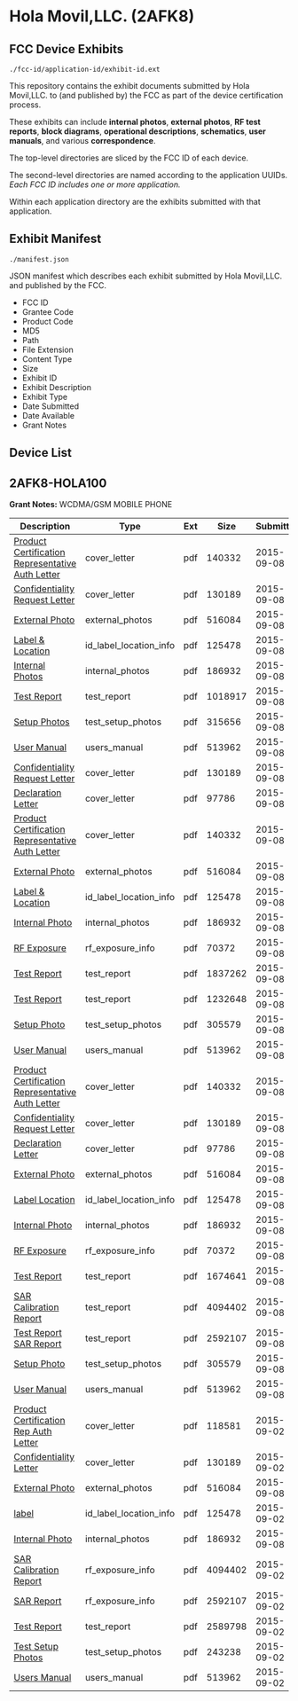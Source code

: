 # Hola Movil,LLC. (2AFK8)
## FCC Device Exhibits

```
./fcc-id/application-id/exhibit-id.ext
```

This repository contains the exhibit documents submitted by Hola Movil,LLC. to (and published by) the FCC as part of the device certification process.

These exhibits can include **internal photos**, **external photos**, **RF test reports**, **block diagrams**, **operational descriptions**, **schematics**, **user manuals**, and various **correspondence**.

The top-level directories are sliced by the FCC ID of each device.

The second-level directories are named according to the application UUIDs. *Each FCC ID includes one or more application.*

Within each application directory are the exhibits submitted with that application. 

## Exhibit Manifest

```
./manifest.json
```

JSON manifest which describes each exhibit submitted by Hola Movil,LLC. and published by the FCC.

- FCC ID
- Grantee Code
- Product Code
- MD5
- Path
- File Extension
- Content Type
- Size
- Exhibit ID
- Exhibit Description
- Exhibit Type
- Date Submitted
- Date Available
- Grant Notes

## Device List
## 2AFK8-HOLA100
**Grant Notes:** WCDMA/GSM MOBILE PHONE

| Description | Type | Ext | Size | Submitted | Available |
| ----------- | ---- | --- | ---- | --------- | --------- |
| [Product Certification Representative Auth Letter](2AFK8-HOLA100/0b49a639f24b7dcc2cd0177ec5586818/2739142.pdf) | cover_letter | pdf | 140332 | 2015-09-08 | 2015-09-08 |
| [Confidentiality Request Letter](2AFK8-HOLA100/0b49a639f24b7dcc2cd0177ec5586818/2738371.pdf) | cover_letter | pdf | 130189 | 2015-09-08 | 2015-09-08 |
| [External Photo](2AFK8-HOLA100/0b49a639f24b7dcc2cd0177ec5586818/2739158.pdf) | external_photos | pdf | 516084 | 2015-09-08 | 2015-09-08 |
| [Label & Location](2AFK8-HOLA100/0b49a639f24b7dcc2cd0177ec5586818/2738381.pdf) | id_label_location_info | pdf | 125478 | 2015-09-08 | 2015-09-08 |
| [Internal Photos](2AFK8-HOLA100/0b49a639f24b7dcc2cd0177ec5586818/2739157.pdf) | internal_photos | pdf | 186932 | 2015-09-08 | 2015-09-08 |
| [Test Report](2AFK8-HOLA100/0b49a639f24b7dcc2cd0177ec5586818/2739188.pdf) | test_report | pdf | 1018917 | 2015-09-08 | 2015-09-08 |
| [Setup Photos](2AFK8-HOLA100/0b49a639f24b7dcc2cd0177ec5586818/2739187.pdf) | test_setup_photos | pdf | 315656 | 2015-09-08 | 2015-09-08 |
| [User Manual](2AFK8-HOLA100/0b49a639f24b7dcc2cd0177ec5586818/2738382.pdf) | users_manual | pdf | 513962 | 2015-09-08 | 2015-09-08 |
| [Confidentiality Request Letter](2AFK8-HOLA100/193bca4c03aed9233f3e153da37fe3fb/2738371.pdf) | cover_letter | pdf | 130189 | 2015-09-08 | 2015-09-08 |
| [Declaration Letter](2AFK8-HOLA100/193bca4c03aed9233f3e153da37fe3fb/2739144.pdf) | cover_letter | pdf | 97786 | 2015-09-08 | 2015-09-08 |
| [Product Certification Representative Auth Letter](2AFK8-HOLA100/193bca4c03aed9233f3e153da37fe3fb/2739142.pdf) | cover_letter | pdf | 140332 | 2015-09-08 | 2015-09-08 |
| [External Photo](2AFK8-HOLA100/193bca4c03aed9233f3e153da37fe3fb/2739158.pdf) | external_photos | pdf | 516084 | 2015-09-08 | 2015-09-08 |
| [Label & Location](2AFK8-HOLA100/193bca4c03aed9233f3e153da37fe3fb/2738381.pdf) | id_label_location_info | pdf | 125478 | 2015-09-08 | 2015-09-08 |
| [Internal Photo](2AFK8-HOLA100/193bca4c03aed9233f3e153da37fe3fb/2739157.pdf) | internal_photos | pdf | 186932 | 2015-09-08 | 2015-09-08 |
| [RF Exposure](2AFK8-HOLA100/193bca4c03aed9233f3e153da37fe3fb/2739153.pdf) | rf_exposure_info | pdf | 70372 | 2015-09-08 | 2015-09-08 |
| [Test Report](2AFK8-HOLA100/193bca4c03aed9233f3e153da37fe3fb/2739151.pdf) | test_report | pdf | 1837262 | 2015-09-08 | 2015-09-08 |
| [Test Report](2AFK8-HOLA100/193bca4c03aed9233f3e153da37fe3fb/2739152.pdf) | test_report | pdf | 1232648 | 2015-09-08 | 2015-09-08 |
| [Setup Photo](2AFK8-HOLA100/193bca4c03aed9233f3e153da37fe3fb/2739150.pdf) | test_setup_photos | pdf | 305579 | 2015-09-08 | 2015-09-08 |
| [User Manual](2AFK8-HOLA100/193bca4c03aed9233f3e153da37fe3fb/2738382.pdf) | users_manual | pdf | 513962 | 2015-09-08 | 2015-09-08 |
| [Product Certification Representative Auth Letter](2AFK8-HOLA100/063eab0f74712ce2e01b25ddfda6ab75/2739142.pdf) | cover_letter | pdf | 140332 | 2015-09-08 | 2015-09-08 |
| [Confidentiality Request Letter](2AFK8-HOLA100/063eab0f74712ce2e01b25ddfda6ab75/2738371.pdf) | cover_letter | pdf | 130189 | 2015-09-08 | 2015-09-08 |
| [Declaration Letter](2AFK8-HOLA100/063eab0f74712ce2e01b25ddfda6ab75/2739144.pdf) | cover_letter | pdf | 97786 | 2015-09-08 | 2015-09-08 |
| [External Photo](2AFK8-HOLA100/063eab0f74712ce2e01b25ddfda6ab75/2739158.pdf) | external_photos | pdf | 516084 | 2015-09-08 | 2015-09-08 |
| [Label Location](2AFK8-HOLA100/063eab0f74712ce2e01b25ddfda6ab75/2738381.pdf) | id_label_location_info | pdf | 125478 | 2015-09-08 | 2015-09-08 |
| [Internal Photo](2AFK8-HOLA100/063eab0f74712ce2e01b25ddfda6ab75/2739157.pdf) | internal_photos | pdf | 186932 | 2015-09-08 | 2015-09-08 |
| [RF Exposure](2AFK8-HOLA100/063eab0f74712ce2e01b25ddfda6ab75/2739153.pdf) | rf_exposure_info | pdf | 70372 | 2015-09-08 | 2015-09-08 |
| [Test Report](2AFK8-HOLA100/063eab0f74712ce2e01b25ddfda6ab75/2739169.pdf) | test_report | pdf | 1674641 | 2015-09-08 | 2015-09-08 |
| [SAR Calibration Report](2AFK8-HOLA100/063eab0f74712ce2e01b25ddfda6ab75/2651476.pdf) | test_report | pdf | 4094402 | 2015-09-08 | 2015-09-08 |
| [Test Report SAR Report](2AFK8-HOLA100/063eab0f74712ce2e01b25ddfda6ab75/2738380.pdf) | test_report | pdf | 2592107 | 2015-09-08 | 2015-09-08 |
| [Setup Photo](2AFK8-HOLA100/063eab0f74712ce2e01b25ddfda6ab75/2739150.pdf) | test_setup_photos | pdf | 305579 | 2015-09-08 | 2015-09-08 |
| [User Manual](2AFK8-HOLA100/063eab0f74712ce2e01b25ddfda6ab75/2738382.pdf) | users_manual | pdf | 513962 | 2015-09-08 | 2015-09-08 |
| [Product Certification Rep Auth Letter](2AFK8-HOLA100/5a0e62a83f6c6a56b449604a28ccf88e/2738370.pdf) | cover_letter | pdf | 118581 | 2015-09-02 | 2015-09-08 |
| [Confidentiality Letter](2AFK8-HOLA100/5a0e62a83f6c6a56b449604a28ccf88e/2738371.pdf) | cover_letter | pdf | 130189 | 2015-09-02 | 2015-09-08 |
| [External Photo](2AFK8-HOLA100/5a0e62a83f6c6a56b449604a28ccf88e/2739158.pdf) | external_photos | pdf | 516084 | 2015-09-08 | 2015-09-08 |
| [label](2AFK8-HOLA100/5a0e62a83f6c6a56b449604a28ccf88e/2738381.pdf) | id_label_location_info | pdf | 125478 | 2015-09-02 | 2015-09-08 |
| [Internal Photo](2AFK8-HOLA100/5a0e62a83f6c6a56b449604a28ccf88e/2739157.pdf) | internal_photos | pdf | 186932 | 2015-09-08 | 2015-09-08 |
| [SAR Calibration Report](2AFK8-HOLA100/5a0e62a83f6c6a56b449604a28ccf88e/2651476.pdf) | rf_exposure_info | pdf | 4094402 | 2015-09-02 | 2015-09-08 |
| [SAR Report](2AFK8-HOLA100/5a0e62a83f6c6a56b449604a28ccf88e/2738380.pdf) | rf_exposure_info | pdf | 2592107 | 2015-09-02 | 2015-09-08 |
| [Test Report](2AFK8-HOLA100/5a0e62a83f6c6a56b449604a28ccf88e/2738378.pdf) | test_report | pdf | 2589798 | 2015-09-02 | 2015-09-08 |
| [Test Setup Photos](2AFK8-HOLA100/5a0e62a83f6c6a56b449604a28ccf88e/2738377.pdf) | test_setup_photos | pdf | 243238 | 2015-09-02 | 2015-09-08 |
| [Users Manual](2AFK8-HOLA100/5a0e62a83f6c6a56b449604a28ccf88e/2738382.pdf) | users_manual | pdf | 513962 | 2015-09-02 | 2015-09-08 |
